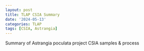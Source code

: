 ```yaml
---
layout: post
title: TLAP CSIA Summary
date: '2024-05-13'
categories: TLAP
tags: [CSIA, Astrangia]
---
```


Summary of Astrangia poculata project CSIA samples & process 

